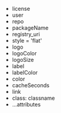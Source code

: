 - license
- user
- repo
- packageName
- registry_uri
- style = 'flat'
- logo
- logoColor
- logoSize
- label
- labelColor
- color
- cacheSeconds
- link
- class: classname
- ...attributes